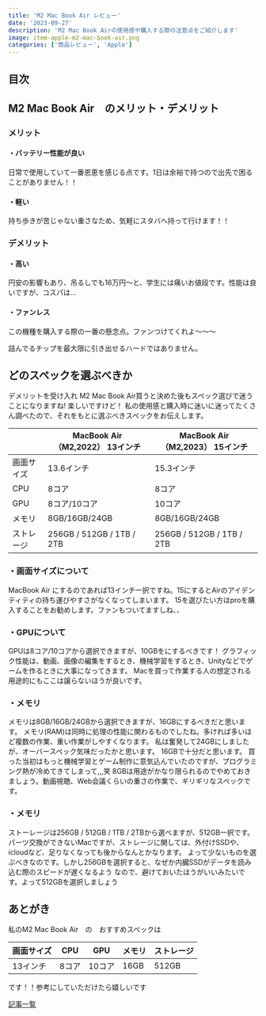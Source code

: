 ```yaml
---
title: 'M2 Mac Book Air レビュー'
date: '2023-09-27'
description: 'M2 Mac Book Airの使用感や購入する際の注意点をご紹介します'
image: item-apple-m2-mac-book-air.png
categories: ['商品レビュー', 'Apple']
---
```

## 目次
## M2 Mac Book Air　のメリット・デメリット
### メリット
#### ・バッテリー性能が良い
日常で使用していて一番恩恵を感じる点です。1日は余裕で持つので出先で困ることがありません！！
#### ・軽い
持ち歩きが苦じゃない重さなため、気軽にスタバへ持って行けます！！
### デメリット
#### ・高い
円安の影響もあり、吊るしでも16万円〜と、学生には痛いお値段です。性能は良いですが、コスパは...
#### ・ファンレス
この機種を購入する際の一番の懸念点。ファンつけてくれよ〜〜〜

詰んでるチップを最大限に引き出せるハードではありません。

## どのスペックを選ぶべきか
デメリットを受け入れ M2 Mac Book Air買うと決めた後もスペック選びで迷うことになりますね!
楽しいですけど！
私の使用感と購入時に迷いに迷ってたくさん調べたので、それをもとに選ぶべきスペックをお伝えします。


|| MacBook Air（M2,2022） 13インチ | MacBook Air（M2,2023） 15インチ |
| ---------- | ----- | ---- |
| 画面サイズ | 13.6インチ | 15.3インチ |
| CPU | 8コア | 8コア |
| GPU | 8コア/10コア | 10コア |
| メモリ | 8GB/16GB/24GB | 8GB/16GB/24GB |
| ストレージ | 256GB / 512GB / 1TB / 2TB | 256GB / 512GB / 1TB / 2TB |


### ・画面サイズについて
MacBook Air にするのであれば13インチ一択ですね。15にするとAirのアイデンティティの持ち運びやすさがなくなってしまいます。
15を選びたい方はproを購入することをお勧めします。ファンもついてますしね、、

### ・GPUについて
GPUは8コア/10コアから選択できますが、10GBをにするべきです！
グラフィック性能は、動画、画像の編集をするとき、機械学習をするとき、Unityなどでゲームを作るときに大事になってきます。
Macを買って作業する人の想定される用途的にもここは譲らないほうが良いです。

### ・メモリ
メモリは8GB/16GB/24GBから選択できますが、16GBにするべきだと思います。
メモリ(RAM)は同時に処理の性能に関わるものでしたね。多ければ多いほど複数の作業、重い作業がしやすくなります。
私は奮発して24GBにしましたが、オーバースペック気味だったかと思います。
16GBで十分だと思います。
買った当初はもっと機械学習とゲーム制作に意気込んでいたのですが、プログラミング熱が冷めてきてしまって,,,笑
8GBは用途がかなり限られるのでやめておきましょう。動画視聴、Web会議くらいの重さの作業で、ギリギリなスペックです。

### ・メモリ
ストーレージは256GB / 512GB / 1TB / 2TBから選べますが、512GB一択です。
パーツ交換ができないMacですが、ストレージに関しては、外付けSSDや、icloudなど、足りなくなっても後からなんとかなります。
よって少ないものを選ぶべきなのです。しかし256GBを選択すると、なぜか内臓SSDがデータを読み込む際のスピードが遅くなるよう
なので、避けておいたほうがいいみたいです。よって512GBを選択しましょう




## あとがき
私のM2 Mac Book Air　の　おすすめスペックは

| 画面サイズ | CPU | GPU | メモリ | ストレージ |
| --- | --- | --- | ---- | ---------- |
| 13インチ | 8コア |10コア | 16GB | 512GB |

です！！参考にしていただけたら嬉しいです

[記事一覧](/)
